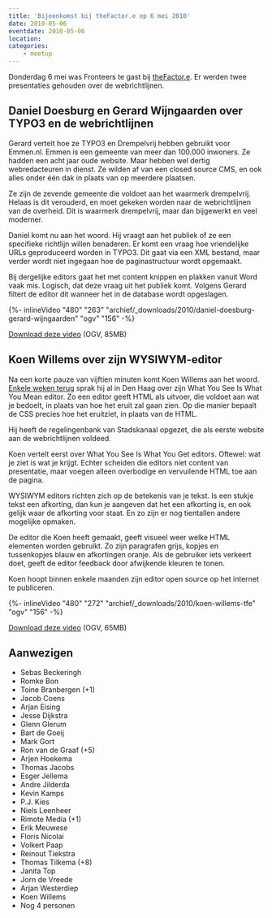 ```yaml
---
title: 'Bijeenkomst bij theFactor.e op 6 mei 2010'
date: 2010-05-06
eventdate: 2010-05-06
location:
categories:
    - meetup
---
```


Donderdag 6 mei was Fronteers te gast bij [theFactor.e](http://www.tfe.nl). Er werden twee presentaties gehouden over de webrichtlijnen.

## Daniel Doesburg en Gerard Wijngaarden over TYPO3 en de webrichtlijnen

Gerard vertelt hoe ze TYPO3 en Drempelvrij hebben gebruikt voor Emmen.nl. Emmen is een gemeente van meer dan 100.000 inwoners. Ze hadden een acht jaar oude website. Maar hebben wel dertig webredacteuren in dienst. Ze wilden af van een closed source CMS, en ook alles onder één dak in plaats van op meerdere plaatsen.

Ze zijn de zevende gemeente die voldoet aan het waarmerk drempelvrij. Helaas is dit verouderd, en moet gekeken worden naar de webrichtlijnen van de overheid. Dit is waarmerk drempelvrij, maar dan bijgewerkt en veel moderner.

Daniel komt nu aan het woord. Hij vraagt aan het publiek of ze een specifieke richtlijn willen benaderen. Er komt een vraag hoe vriendelijke URLs geproduceerd worden in TYPO3. Dit gaat via een XML bestand, maar verder wordt niet ingegaan hoe de paginastructuur wordt opgemaakt.

Bij dergelijke editors gaat het met content knippen en plakken vanuit Word vaak mis. Logisch, dat deze vraag uit het publiek komt. Volgens Gerard filtert de editor dit wanneer het in de database wordt opgeslagen.

{%- inlineVideo "480" "263" "archief/_downloads/2010/daniel-doesburg-gerard-wijngaarden" "ogv" "156" -%}

[Download deze video](/_downloads/2010/daniel-doesburg-gerard-wijngaarden.ogv) (OGV, 85MB)

## Koen Willems over zijn WYSIWYM-editor

Na een korte pauze van vijftien minuten komt Koen Willems aan het woord. [Enkele weken terug](/bijeenkomsten/2010/stichting-ictu) sprak hij al in Den Haag over zijn What You See Is What You Mean editor. Zo een editor geeft HTML als uitvoer, die voldoet aan wat je bedoelt, in plaats van hoe het eruit zal gaan zien. Op die manier bepaalt de CSS precies hoe het eruitziet, in plaats van de HTML.

Hij heeft de regelingenbank van Stadskanaal opgezet, die als eerste website aan de webrichtlijnen voldeed.

Koen vertelt eerst over What You See Is What You Get editors. Oftewel: wat je ziet is wat je krijgt. Echter scheiden die editors niet content van presentatie, maar voegen alleen overbodige en vervuilende HTML toe aan de pagina.

WYSIWYM editors richten zich op de betekenis van je tekst. Is een stukje tekst een afkorting, dan kun je aangeven dat het een afkorting is, en ook gelijk waar de afkorting voor staat. En zo zijn er nog tientallen andere mogelijke opmaken.

De editor die Koen heeft gemaakt, geeft visueel weer welke HTML elementen worden gebruikt. Zo zijn paragrafen grijs, kopjes en tussenkopjes blauw en afkortingen oranje. Als de gebruiker iets verkeert doet, geeft de editor feedback door afwijkende kleuren te tonen.

Koen hoopt binnen enkele maanden zijn editor open source op het internet te publiceren.

{%- inlineVideo "480" "272" "archief/_downloads/2010/koen-willems-tfe" "ogv" "156" -%}

[Download deze video](/_downloads/2010/koen-willems-tfe.ogv) (OGV, 65MB)

## Aanwezigen

-   Sebas Beckeringh
-   Romke Bon
-   Toine Branbergen (+1)
-   Jacob Coens
-   Arjan Eising
-   Jesse Dijkstra
-   Glenn Glerum
-   Bart de Goeij
-   Mark Gort
-   Ron van de Graaf (+5)
-   Arjen Hoekema
-   Thomas Jacobs
-   Esger Jellema
-   Andre Jilderda
-   Kevin Kamps
-   P.J. Kies
-   Niels Leenheer
-   Rimote Media (+1)
-   Erik Meuwese
-   Floris Nicolai
-   Volkert Paap
-   Reinout Tiekstra
-   Thomas Tilkema (+8)
-   Janita Top
-   Jorn de Vreede
-   Arjan Westerdiep
-   Koen Willems
-   Nog 4 personen
